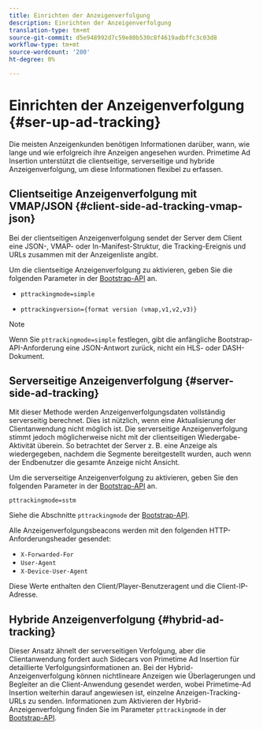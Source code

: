```yaml
---
title: Einrichten der Anzeigenverfolgung
description: Einrichten der Anzeigenverfolgung
translation-type: tm+mt
source-git-commit: d5e948992d7c59e80b530c8f4619adbffc3c03d8
workflow-type: tm+mt
source-wordcount: '280'
ht-degree: 0%

---
```



# Einrichten der Anzeigenverfolgung {#ser-up-ad-tracking}

Die meisten Anzeigenkunden benötigen Informationen darüber, wann, wie lange und wie erfolgreich ihre Anzeigen angesehen wurden. Primetime Ad Insertion unterstützt die clientseitige, serverseitige und hybride Anzeigenverfolgung, um diese Informationen flexibel zu erfassen.

## Clientseitige Anzeigenverfolgung mit VMAP/JSON {#client-side-ad-tracking-vmap-json}

Bei der clientseitigen Anzeigenverfolgung sendet der Server dem Client eine JSON-, VMAP- oder In-Manifest-Struktur, die Tracking-Ereignis und URLs zusammen mit der Anzeigenliste angibt.

Um die clientseitige Anzeigenverfolgung zu aktivieren, geben Sie die folgenden Parameter in der [Bootstrap-API](/help/primetime-ad-insertion/technical-reference/bootstrap-api.md) an.

* `pttrackingmode=simple`

* `pttrackingversion={format version (vmap,v1,v2,v3)}`

>[!NOTE]
>
>Wenn Sie `pttrackingmode=simple` festlegen, gibt die anfängliche Bootstrap-API-Anforderung eine JSON-Antwort zurück, nicht ein HLS- oder DASH-Dokument.

<!-- **Daniel to check. The specified file in this statement does not exist.** 
More information about `pttrackingmode`, `pttrackingversion` formats, can be found in [API Reference: Manifest server query parameters](manifest-server-query-parameters.md). -->

<!--Show examples of how to request a sidecar] -->

## Serverseitige Anzeigenverfolgung {#server-side-ad-tracking}

Mit dieser Methode werden Anzeigenverfolgungsdaten vollständig serverseitig berechnet. Dies ist nützlich, wenn eine Aktualisierung der Clientanwendung nicht möglich ist. Die serverseitige Anzeigenverfolgung stimmt jedoch möglicherweise nicht mit der clientseitigen Wiedergabe-Aktivität überein. So betrachtet der Server z. B. eine Anzeige als wiedergegeben, nachdem die Segmente bereitgestellt wurden, auch wenn der Endbenutzer die gesamte Anzeige nicht Ansicht.

Um die serverseitige Anzeigenverfolgung zu aktivieren, geben Sie den folgenden Parameter in der [Bootstrap-API](/help/primetime-ad-insertion/technical-reference/bootstrap-api.md) an.

`pttrackingmode=sstm`

Siehe die Abschnitte `pttrackingmode` der [Bootstrap-API](/help/primetime-ad-insertion/technical-reference/bootstrap-api.md).

Alle Anzeigenverfolgungsbeacons werden mit den folgenden HTTP-Anforderungsheader gesendet:

* `X-Forwarded-For`
* `User-Agent`
* `X-Device-User-Agent`

Diese Werte enthalten den Client/Player-Benutzeragent und die Client-IP-Adresse.

## Hybride Anzeigenverfolgung {#hybrid-ad-tracking}

Dieser Ansatz ähnelt der serverseitigen Verfolgung, aber die Clientanwendung fordert auch Sidecars von Primetime Ad Insertion für detaillierte Verfolgungsinformationen an. Bei der Hybrid-Anzeigenverfolgung können nichtlineare Anzeigen wie Überlagerungen und Begleiter an die Client-Anwendung gesendet werden, wobei Primetime-Ad Insertion weiterhin darauf angewiesen ist, einzelne Anzeigen-Tracking-URLs zu senden.
Informationen zum Aktivieren der Hybrid-Anzeigenverfolgung finden Sie im Parameter `pttrackingmode` in der [Bootstrap-API](/help/primetime-ad-insertion/technical-reference/bootstrap-api.md).
